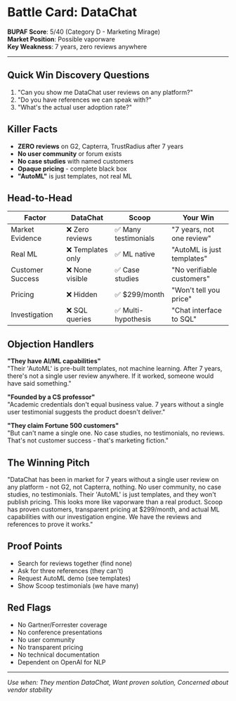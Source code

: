 # Battle Card: DataChat

**BUPAF Score**: 5/40 (Category D - Marketing Mirage)  
**Market Position**: Possible vaporware  
**Key Weakness**: 7 years, zero reviews anywhere

---

## Quick Win Discovery Questions
1. "Can you show me DataChat user reviews on any platform?"
2. "Do you have references we can speak with?"
3. "What's the actual user adoption rate?"

## Killer Facts
- **ZERO reviews** on G2, Capterra, TrustRadius after 7 years
- **No user community** or forum exists
- **No case studies** with named customers
- **Opaque pricing** - complete black box
- **"AutoML"** is just templates, not real ML

## Head-to-Head

| Factor | DataChat | Scoop | Your Win |
|--------|----------|-------|----------|
| Market Evidence | ❌ Zero reviews | ✅ Many testimonials | "7 years, not one review" |
| Real ML | ❌ Templates only | ✅ ML native | "AutoML is just templates" |
| Customer Success | ❌ None visible | ✅ Case studies | "No verifiable customers" |
| Pricing | ❌ Hidden | ✅ $299/month | "Won't tell you price" |
| Investigation | ❌ SQL queries | ✅ Multi-hypothesis | "Chat interface to SQL" |

## Objection Handlers

**"They have AI/ML capabilities"**  
"Their 'AutoML' is pre-built templates, not machine learning. After 7 years, there's not a single user review anywhere. If it worked, someone would have said something."

**"Founded by a CS professor"**  
"Academic credentials don't equal business value. 7 years without a single user testimonial suggests the product doesn't deliver."

**"They claim Fortune 500 customers"**  
"But can't name a single one. No case studies, no testimonials, no reviews. That's not customer success - that's marketing fiction."

## The Winning Pitch
"DataChat has been in market for 7 years without a single user review on any platform - not G2, not Capterra, nothing. No user community, no case studies, no testimonials. Their 'AutoML' is just templates, and they won't publish pricing. This looks more like vaporware than a real product. Scoop has proven customers, transparent pricing at $299/month, and actual ML capabilities with our investigation engine. We have the reviews and references to prove it works."

## Proof Points
- Search for reviews together (find none)
- Ask for three references (they can't)
- Request AutoML demo (see templates)
- Show Scoop testimonials (we have many)

## Red Flags
- No Gartner/Forrester coverage
- No conference presentations
- No user community
- No transparent pricing
- No technical documentation
- Dependent on OpenAI for NLP

---
*Use when: They mention DataChat, Want proven solution, Concerned about vendor stability*